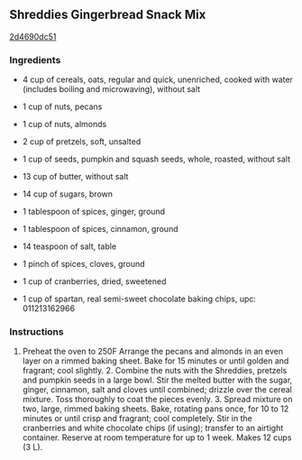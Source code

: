 ## Shreddies Gingerbread Snack Mix

[2d4690dc51](http://www.food.com/recipe/shreddies-gingerbread-snack-mix-443986)

### Ingredients

 - 4 cup of cereals, oats, regular and quick, unenriched, cooked with water (includes boiling and microwaving), without salt

 - 1 cup of nuts, pecans

 - 1 cup of nuts, almonds

 - 2 cup of pretzels, soft, unsalted

 - 1 cup of seeds, pumpkin and squash seeds, whole, roasted, without salt

 - 13 cup of butter, without salt

 - 14 cup of sugars, brown

 - 1 tablespoon of spices, ginger, ground

 - 1 tablespoon of spices, cinnamon, ground

 - 14 teaspoon of salt, table

 - 1 pinch of spices, cloves, ground

 - 1 cup of cranberries, dried, sweetened

 - 1 cup of spartan, real semi-sweet chocolate baking chips, upc: 011213162966

### Instructions

1. Preheat the oven to 250F Arrange the pecans and almonds in an even layer on a rimmed baking sheet. Bake for 15 minutes or until golden and fragrant; cool slightly. 2. Combine the nuts with the Shreddies, pretzels and pumpkin seeds in a large bowl. Stir the melted butter with the sugar, ginger, cinnamon, salt and cloves until combined; drizzle over the cereal mixture. Toss thoroughly to coat the pieces evenly. 3. Spread mixture on two, large, rimmed baking sheets. Bake, rotating pans once, for 10 to 12 minutes or until crisp and fragrant; cool completely. Stir in the cranberries and white chocolate chips (if using); transfer to an airtight container. Reserve at room temperature for up to 1 week. Makes 12 cups (3 L).